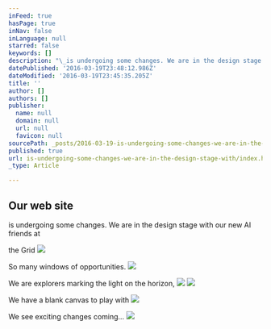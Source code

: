 ```yaml
---
inFeed: true
hasPage: true
inNav: false
inLanguage: null
starred: false
keywords: []
description: "\_is undergoing some changes. We are in the design stage with \_our new AI friends at \_ \_ \_ \_ the Grid"
datePublished: '2016-03-19T23:48:12.986Z'
dateModified: '2016-03-19T23:45:35.205Z'
title: ''
author: []
authors: []
publisher:
  name: null
  domain: null
  url: null
  favicon: null
sourcePath: _posts/2016-03-19-is-undergoing-some-changes-we-are-in-the-design-stage-with.md
published: true
url: is-undergoing-some-changes-we-are-in-the-design-stage-with/index.html
_type: Article

---
```

## Our web site

is undergoing some changes. We are in the design stage with  our new AI friends at 

the Grid
![](https://the-grid-user-content.s3-us-west-2.amazonaws.com/24ec9858-ac05-4617-b0b3-7ea48dd1e97d.jpg)

So many windows of opportunities.
![](https://the-grid-user-content.s3-us-west-2.amazonaws.com/b63df563-a669-4dcf-add1-698c9f187e11.jpg)

We are explorers marking the light on the horizon, ![](https://the-grid-user-content.s3-us-west-2.amazonaws.com/eb162bbc-4b1f-4c37-8e8a-06b6337414d2.jpg)
![](https://the-grid-user-content.s3-us-west-2.amazonaws.com/aaffb280-1752-4f78-862b-3f63f61c8d79.jpg)

We have a blank canvas to play with
![](https://the-grid-user-content.s3-us-west-2.amazonaws.com/7e75bf51-9d6e-483e-b53e-24861f797a9b.jpg)

We see exciting changes coming...
![](https://the-grid-user-content.s3-us-west-2.amazonaws.com/cdba1abe-ba3e-46d5-820e-b27280bc8973.jpg)
